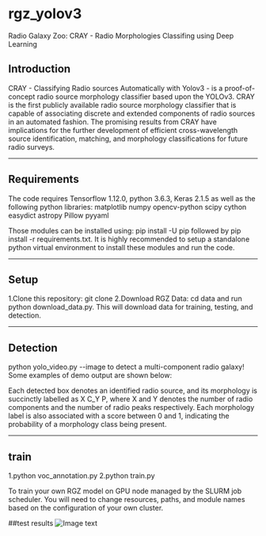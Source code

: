 # rgz_yolov3

Radio Galaxy Zoo: CRAY - Radio Morphologies Classifing using Deep Learning

## Introduction

CRAY - Classifying Radio sources Automatically with Yolov3 - is a proof-of-concept radio source morphology classifier based upon the YOLOv3. CRAY is the first publicly available radio source morphology classifier that is capable of associating discrete and extended components of radio sources in an automated fashion. The promising results from CRAY have implications for the further development of efficient cross-wavelength source identification, matching, and morphology classifications for future radio surveys.


---

## Requirements

The code requires Tensorflow 1.12.0, python 3.6.3, Keras 2.1.5 as well as the following python libraries:
    matplotlib
    numpy
    opencv-python
    scipy
    cython
    easydict
    astropy
    Pillow
    pyyaml
	 
Those modules can be installed using: pip install -U pip followed by pip install -r requirements.txt. It is highly recommended to setup a standalone python virtual environment to install these modules and run the code.


---

## Setup

   1.Clone this repository: git clone 
   2.Download RGZ Data: cd data and run python download_data.py. This will download data for training, testing, and detection.


---

## Detection

   python yolo_video.py --image to detect a multi-component radio galaxy! Some examples of demo output are shown below:
  
Each detected box denotes an identified radio source, and its morphology is succinctly labelled as X C_Y P, where X and Y denotes the number of radio components and the number of radio peaks respectively. Each morphology label is also associated with a score between 0 and 1, indicating the probability of a morphology class being present.

---

## train

   1.python voc_annotation.py
   2.python train.py

To train your own RGZ model on GPU node managed by the SLURM job scheduler. You will need to change resources, paths, and module names based on the configuration of your own cluster.

##test results
![Image text](https://github.com/lao19881213/rgz_yolov3/master/rgz_yolov3/output/FIRSTJ000007.0+081644_logminmax.png)

